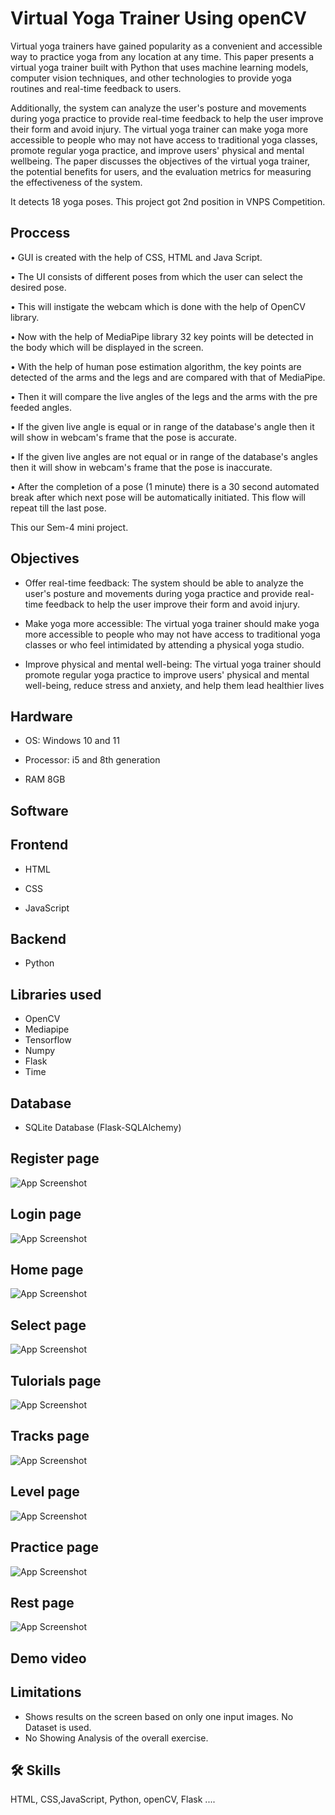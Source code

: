 
# Virtual Yoga Trainer Using openCV

Virtual yoga trainers have gained popularity as a convenient and accessible way to practice yoga from
any location at any time. This paper presents a virtual yoga trainer built with Python that uses machine
learning models, computer vision techniques, and other technologies to provide yoga routines and
real-time feedback to users. 

Additionally, the system can analyze the user's posture and movements during yoga practice to provide real-time feedback to help the user improve their form and avoid
injury. The virtual yoga trainer can make yoga more accessible to people who may not have access to
traditional yoga classes, promote regular yoga practice, and improve users' physical and mental wellbeing. The paper discusses the objectives of the virtual yoga trainer, the potential benefits for users,
and the evaluation metrics for measuring the effectiveness of the system.

It detects 18 yoga poses.
This project got 2nd position in VNPS Competition.
## Proccess

• GUI is created with the help of CSS, HTML and Java Script.

• The UI consists of different poses from which the user can select the desired pose.

• This will instigate the webcam which is done with the help of OpenCV library.

• Now with the help of MediaPipe library 32 key points will be detected in the body which will
be displayed in the screen.

• With the help of human pose estimation algorithm, the key points are detected of the arms and
the legs and are compared with that of MediaPipe.

• Then it will compare the live angles of the legs and the arms with the pre feeded angles.

• If the given live angle is equal or in range of the database's angle then it will show in webcam's
frame that the pose is accurate.

• If the given live angles are not equal or in range of the database's angles then it will show in
webcam's frame that the pose is inaccurate.

• After the completion of a pose (1 minute) there is a 30 second automated break after which
next pose will be automatically initiated. This flow will repeat till the last pose.


This our Sem-4 mini project.
## Objectives

 - Offer real-time feedback: The system should be able to analyze the user's posture and movements during yoga practice and provide real-time feedback to help the user improve their form and avoid injury.

 - Make yoga more accessible: The virtual yoga trainer should make yoga more accessible to people who may not have access to traditional yoga classes or who feel intimidated by attending a physical yoga studio.


 - Improve physical and mental well-being: The virtual yoga trainer should promote regular yoga practice to improve users' physical and mental well-being, reduce stress and anxiety, and help them lead healthier lives

## Hardware

- OS: Windows 10 and 11

- Processor: i5 and 8th generation

- RAM 8GB

## Software
## Frontend

- HTML

- CSS

- JavaScript

## Backend

- Python
## Libraries used
- OpenCV
- Mediapipe
- Tensorflow
- Numpy
- Flask
- Time

## Database

- SQLite Database (Flask-SQLAlchemy)








## Register page

![App Screenshot](https://github.com/devgeek2700/YogGEEK-Virtual-Yoga-Trainer/blob/master/output/output_1.1%20(1).png?raw=true)

## Login page

![App Screenshot](https://github.com/devgeek2700/YogGEEK-Virtual-Yoga-Trainer/blob/master/output/output_1.2%20(1).png?raw=true)

## Home page

![App Screenshot](https://github.com/devgeek2700/YogGEEK-Virtual-Yoga-Trainer/blob/master/output/output_1.3%20(1).png?raw=true)

## Select page

![App Screenshot](https://github.com/devgeek2700/YogGEEK-Virtual-Yoga-Trainer/blob/master/output/output_1.4%20(1).png?raw=true)

## Tulorials page

![App Screenshot](https://github.com/devgeek2700/YogGEEK-Virtual-Yoga-Trainer/blob/master/output/output1.5%20(1).png?raw=true)

## Tracks page

![App Screenshot](https://github.com/devgeek2700/YogGEEK-Virtual-Yoga-Trainer/blob/master/output/OUTPUT1.6%20(1).png?raw=true)

## Level page

![App Screenshot](https://github.com/devgeek2700/YogGEEK-Virtual-Yoga-Trainer/blob/master/output/OUTPUT1.7%20(1).png?raw=true)

## Practice page

![App Screenshot](https://github.com/devgeek2700/YogGEEK-Virtual-Yoga-Trainer/blob/master/output/ouput1.8.jpeg?raw=true)


## Rest page

![App Screenshot](https://github.com/devgeek2700/YogGEEK-Virtual-Yoga-Trainer/blob/master/output/output_1.9%20(1).png?raw=true)






## Demo video

<!-- ![App Screenshot](https://github.com/devgeek2700/Myntra_Clone/blob/master/output/demo_myntra_gif.gif?raw=true) -->



## Limitations

- Shows results on the screen based on only one input images. No Dataset is used.
- No Showing Analysis of the overall exercise.


## 🛠 Skills
HTML, CSS,JavaScript, Python, openCV, Flask ....

